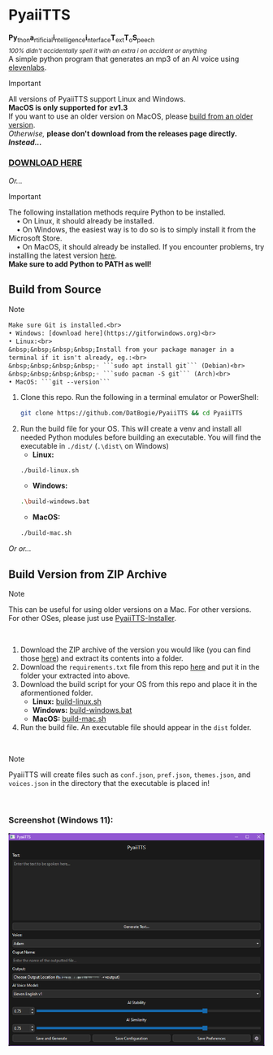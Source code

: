 # PyaiiTTS
**Py**<sub>thon</sub>**a**<sub>rtificial</sub>**i**<sub>ntelligence</sub>**i**<sub>nterface</sub>**T**<sub>ext</sub>**T**<sub>o</sub>**S**<sub>peech</sub><br>_<sub>100% didn't accidentally spell it with an extra i on accident or anything</sub>_<br>
A simple python program that generates an mp3 of an AI voice using [elevenlabs](https://elevenlabs.io).

> [!Important]
All versions of PyaiiTTS support Linux and Windows.<br>
**MacOS is only supported for ≥v1.3**<br>
If you want to use an older version on MacOS, please [build from an older version](#build-version-from-zip-archive).<br>
*Otherwise,* **please don't download from the releases page directly. _Instead..._**
### [DOWNLOAD HERE](https://github.com/DatBogie/PyaiiTTS-Installer/releases/latest)

*Or...*

> [!Important]
The following installation methods require Python to be installed.<br>
&nbsp;&nbsp;&nbsp;&nbsp;• On Linux, it should already be installed.<br>
&nbsp;&nbsp;&nbsp;&nbsp;• On Windows, the easiest way is to do so is to simply install it from the Microsoft Store.<br>
&nbsp;&nbsp;&nbsp;&nbsp;• On MacOS, it should already be installed. If you encounter problems, try installing the latest version [here](https://www.python.org/downloads/).<br>
**Make sure to add Python to PATH as well!**

## Build from Source
> [!Note]
    Make sure Git is installed.<br>
    • Windows: [download here](https://gitforwindows.org)<br>
    • Linux:<br>
    &nbsp;&nbsp;&nbsp;&nbsp;Install from your package manager in a terminal if it isn't already, eg.:<br>
    &nbsp;&nbsp;&nbsp;&nbsp;◦ ```sudo apt install git``` (Debian)<br>
    &nbsp;&nbsp;&nbsp;&nbsp;◦ ​```sudo pacman -S git``` (Arch)<br>
    • MacOS: ```git --version```

1. Clone this repo.
    Run the following in a terminal emulator or PowerShell:
    ```sh
   git clone https://github.com/DatBogie/PyaiiTTS && cd PyaiiTTS
    ```
3. Run the build file for your OS.
    This will create a venv and install all needed Python modules before building an executable.
    You will find the executable in `./dist/` (`.\dist\` on Windows)
    - **Linux:**
    ```sh
    ./build-linux.sh
    ```
    - **Windows:**
    ```sh
    .\build-windows.bat
    ```
    - **MacOS:**
    ```sh
    ./build-mac.sh
    ```

*Or or...*

## Build Version from ZIP Archive
> [!Note]
This can be useful for using older versions on a Mac. For other versions.<br>
For other OSes, please just use [PyaiiTTS-Installer](https://github.com/DatBogie/PyaiiTTS-Installer/releases).

&nbsp;
1. Download the ZIP archive of the version you would like (you can find those [here](https://github.com/DatBogie/PyaiiTTS/releases)) and extract its contents into a folder.
2. Download the `requirements.txt` file from this repo [here](requirements.txt) and put it in the folder your extracted into above.
3. Download the build script for your OS from this repo and place it in the aformentioned folder.
    - **Linux:** [build-linux.sh](build-linux.sh)
    - **Windows:** [build-windows.bat](build-windows.bat)
    - **MacOS:** [build-mac.sh](build-mac.sh)
4. Run the build file. An executable file should appear in the `dist` folder.

&nbsp;
> [!Note]
PyaiiTTS will create files such as `conf.json`, `pref.json`, `themes.json`, and `voices.json` in the directory that the executable is placed in!

&nbsp;
### Screenshot (Windows 11):
![](https://raw.githubusercontent.com/DatBogie/PyaiiTTS/refs/heads/main/.web-assets/pyaiitts.png)
